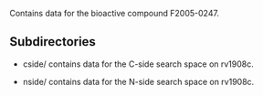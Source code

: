 Contains data for the bioactive compound F2005-0247.

## Subdirectories

- cside/ contains data for the C-side search space on rv1908c.

- nside/ contains data for the N-side search space on rv1908c.

